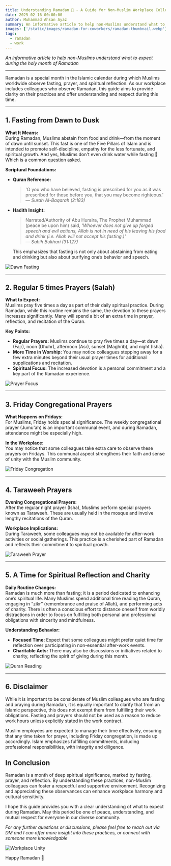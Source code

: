 ```yaml
---
title: Understanding Ramadan 🌙 - A Guide for Non-Muslim Workplace Colleagues
date: 2025-02-16 00:00:00
author: Muhammad Ahsan Ayaz
summary: An informative article to help non-Muslims understand what to expect during the holy month of Ramadan
images: ['/static/images/ramadan-for-coworkers/ramadan-thumbnail.webp']
tags:
  - ramadan
  - work
---
```


_An informative article to help non-Muslims understand what to expect during the holy month of Ramadan_

---

Ramadan is a special month in the Islamic calendar during which Muslims worldwide observe fasting, prayer, and spiritual reflection. As our workplace includes colleagues who observe Ramadan, this guide aims to provide clarity on their practices and offer understanding and respect during this time.

---

## 1. Fasting from Dawn to Dusk

**What It Means:**  
During Ramadan, Muslims abstain from food and drink—from the moment of dawn until sunset. This fast is one of the Five Pillars of Islam and is intended to promote self-discipline, empathy for the less fortunate, and spiritual growth. And yes, Muslims don't even drink water while fasting 🙂 Which is a common question asked.

**Scriptural Foundations:**

- **Quran Reference:**
  > 'O you who have believed, fasting is prescribed for you as it was prescribed for those before you, that you may become righteous.'  
  > — _Surah Al-Baqarah (2:183)_
- **Hadith Insight:**

  > Narrated/Authority of Abu Huraira,
  > The Prophet Muhammad (peace be upon him) said, _'Whoever does not give up forged speech and evil actions, Allah is not in need of his leaving his food and drink (i.e. Allah will not accept his fasting.)'_  
  > — _Sahih Bukhari (31:127)_

  This emphasizes that fasting is not only about abstaining from eating and drinking but also about purifying one’s behavior and speech.

![Dawn Fasting](/static/images/ramadan-for-coworkers/fasting.webp)

---

## 2. Regular 5 times Prayers (Salah)

**What to Expect:**  
Muslims pray five times a day as part of their daily spiritual practice. During Ramadan, while this routine remains the same, the devotion to these prayers increases significantly. Many will spend a bit of an extra time in prayer, reflection, and recitation of the Quran.

**Key Points:**

- **Regular Prayers:** Muslims continue to pray five times a day—at dawn (Fajr), noon (Dhuhr), afternoon (Asr), sunset (Maghrib), and night (Isha).
- **More Time in Worship:** You may notice colleagues stepping away for a few extra minutes beyond their usual prayer times for additional supplications and recitation.
- **Spiritual Focus:** The increased devotion is a personal commitment and a key part of the Ramadan experience.

![Prayer Focus](/static/images/ramadan-for-coworkers/prayer-in-office.webp)

---

## 3. Friday Congregational Prayers

**What Happens on Fridays:**  
For Muslims, Friday holds special significance. The weekly congregational prayer (Jumu'ah) is an important communal event, and during Ramadan, attendance might be especially high.

**In the Workplace:**  
You may notice that some colleagues take extra care to observe these prayers on Fridays. This communal aspect strengthens their faith and sense of unity with the Muslim community.

![Friday Congregation](/static/images/ramadan-for-coworkers/prayers.webp)

---

## 4. Taraweeh Prayers

**Evening Congregational Prayers:**  
After the regular night prayer (Isha), Muslims perform special prayers known as Taraweeh. These are usually held in the mosque and involve lengthy recitations of the Quran.

**Workplace Implications:**  
During Taraweeh, some colleagues may not be available for after-work activities or social gatherings. This practice is a cherished part of Ramadan and reflects their commitment to spiritual growth.

![Taraweeh Prayer](/static/images/ramadan-for-coworkers/taraweeh.webp)

---

## 5. A Time for Spiritual Reflection and Charity

**Daily Routine Changes:**  
Ramadan is much more than fasting; it is a period dedicated to enhancing one’s spiritual life. Many Muslims spend additional time reading the Quran, engaging in “zikr” (remembrance and praise of Allah), and performing acts of charity. There is often a conscious effort to distance oneself from worldly distractions in order to focus on fulfilling both personal and professional obligations with sincerity and mindfulness.

**Understanding Behavior:**

- **Focused Time:** Expect that some colleagues might prefer quiet time for reflection over participating in non-essential after-work events.
- **Charitable Acts:** There may also be discussions or initiatives related to charity, reflecting the spirit of giving during this month.

![Quran Reading](/static/images/ramadan-for-coworkers/spiritual-clarity.webp)

---

## 6. Disclaimer

While it is important to be considerate of Muslim colleagues who are fasting and praying during Ramadan, it is equally important to clarify that from an Islamic perspective, this does not exempt them from fulfilling their work obligations. Fasting and prayers should not be used as a reason to reduce work hours unless explicitly stated in the work contract.

Muslim employees are expected to manage their time effectively, ensuring that any time taken for prayer, including Friday congregation, is made up accordingly. Islam emphasizes fulfilling commitments, including professional responsibilities, with integrity and diligence.

## In Conclusion

Ramadan is a month of deep spiritual significance, marked by fasting, prayer, and reflection. By understanding these practices, non-Muslim colleagues can foster a respectful and supportive environment. Recognizing and appreciating these observances can enhance workplace harmony and cultural sensitivity.

I hope this guide provides you with a clear understanding of what to expect during Ramadan. May this period be one of peace, understanding, and mutual respect for everyone in our diverse community.

_For any further questions or discussions, please feel free to reach out via DM and I can offer more insight into these practices, or connect with someone more knowledgable_

![Workplace Unity](/static/images/ramadan-for-coworkers/workplace-unity.webp)

Happy Ramadan 🌙
